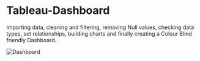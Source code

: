 # Tableau-Dashboard
Importing data, cleaning and filtering, removing Null values, checking data types, set relationships, building charts and finally creating a Colour Blind friendly Dashboard.

![Dashboard](https://github.com/atikurda/Tableau-Dashboard-Top-countries-based-on-GDP-and-Life-Expentancy/assets/142215677/a07f9189-ade9-42bf-afd0-55fa47e27e37)
